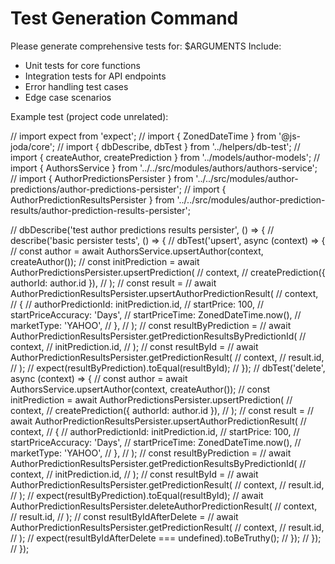 # Test Generation Command
Please generate comprehensive tests for: $ARGUMENTS
Include:
- Unit tests for core functions
- Integration tests for API endpoints
- Error handling test cases
- Edge case scenarios

Example test (project code unrelated):

// import expect from 'expect';
// import { ZonedDateTime } from '@js-joda/core';
// import { dbDescribe, dbTest } from '../helpers/db-test';
// import { createAuthor, createPrediction } from '../models/author-models';
// import { AuthorsService } from '../../src/modules/authors/authors-service';
// import { AuthorPredictionsPersister } from '../../src/modules/author-predictions/author-predictions-persister';
// import { AuthorPredictionResultsPersister } from '../../src/modules/author-prediction-results/author-prediction-results-persister';

// dbDescribe('test author predictions results persister', () => {
//   describe('basic persister tests', () => {
//     dbTest('upsert', async (context) => {
//       const author = await AuthorsService.upsertAuthor(context, createAuthor());
//       const initPrediction = await AuthorPredictionsPersister.upsertPrediction(
//         context,
//         createPrediction({ authorId: author.id }),
//       );
//       const result =
//         await AuthorPredictionResultsPersister.upsertAuthorPredictionResult(
//           context,
//           {
//             authorPredictionId: initPrediction.id,
//             startPrice: 100,
//             startPriceAccuracy: 'Days',
//             startPriceTime: ZonedDateTime.now(),
//             marketType: 'YAHOO',
//           },
//         );
//       const resultByPrediction =
//         await AuthorPredictionResultsPersister.getPredictionResultsByPredictionId(
//           context,
//           initPrediction.id,
//         );
//       const resultById =
//         await AuthorPredictionResultsPersister.getPredictionResult(
//           context,
//           result.id,
//         );
//       expect(resultByPrediction).toEqual(resultById);
//     });
//     dbTest('delete', async (context) => {
//       const author = await AuthorsService.upsertAuthor(context, createAuthor());
//       const initPrediction = await AuthorPredictionsPersister.upsertPrediction(
//         context,
//         createPrediction({ authorId: author.id }),
//       );
//       const result =
//         await AuthorPredictionResultsPersister.upsertAuthorPredictionResult(
//           context,
//           {
//             authorPredictionId: initPrediction.id,
//             startPrice: 100,
//             startPriceAccuracy: 'Days',
//             startPriceTime: ZonedDateTime.now(),
//             marketType: 'YAHOO',
//           },
//         );
//       const resultByPrediction =
//         await AuthorPredictionResultsPersister.getPredictionResultsByPredictionId(
//           context,
//           initPrediction.id,
//         );
//       const resultById =
//         await AuthorPredictionResultsPersister.getPredictionResult(
//           context,
//           result.id,
//         );
//       expect(resultByPrediction).toEqual(resultById);
//       await AuthorPredictionResultsPersister.deleteAuthorPredictionResult(
//         context,
//         result.id,
//       );
//       const resultByIdAfterDelete =
//         await AuthorPredictionResultsPersister.getPredictionResult(
//           context,
//           result.id,
//         );
//       expect(resultByIdAfterDelete === undefined).toBeTruthy();
//     });
//   });
// });



